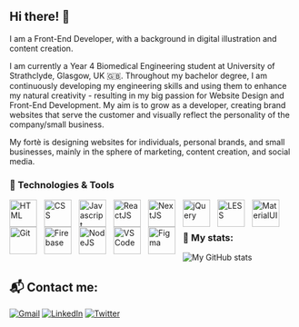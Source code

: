 ## Hi there! 👋

I am a Front-End Developer, with a background in digital illustration and content creation.

I am currently a Year 4 Biomedical Engineering student at University of Strathclyde, Glasgow, UK 🇬🇧. Throughout my bachelor degree, I am continuously developing my engineering skills and using them to enhance my natural creativity - resulting in my big passion for Website Design and Front-End Development. My aim is to grow as a developer, creating brand websites that serve the customer and visually reflect the personality of the company/small business.

My fortè is designing websites for individuals, personal brands, and small businesses, mainly in the sphere of marketing, content creation, and social media.

### 🧰 Technologies & Tools
<img align="left" style="padding-right: 10px; width: 3rem !important" alt="HTML" src="https://cdn.jsdelivr.net/gh/devicons/devicon/icons/html5/html5-original.svg"/>
<img align="left" style="padding-right: 10px; width: 3rem !important" alt="CSS" src="https://cdn.jsdelivr.net/gh/devicons/devicon/icons/css3/css3-original.svg"/>
<img align="left" style="padding-right: 10px; width: 3rem !important" alt="Javascript" src="https://cdn.jsdelivr.net/gh/devicons/devicon/icons/javascript/javascript-original.svg"/>
<img align="left" style="padding-right: 10px; width: 3rem !important" alt="ReactJS" src="https://cdn.jsdelivr.net/gh/devicons/devicon/icons/react/react-original.svg"/>
<img align="left" style="padding-right: 10px; width: 3rem !important" alt="NextJS" src="https://cdn.jsdelivr.net/gh/devicons/devicon/icons/nextjs/nextjs-original.svg"/>
<img align="left" style="padding-right: 10px; width: 3rem !important" alt="jQuery" src="https://cdn.jsdelivr.net/gh/devicons/devicon/icons/jquery/jquery-original.svg"/>
<img align="left" style="padding-right: 10px; width: 3rem !important" alt="LESS" src="https://cdn.jsdelivr.net/gh/devicons/devicon/icons/less/less-plain-wordmark.svg"/>
<img align="left" style="padding-right: 10px; width: 3rem !important" alt="MaterialUI" src="https://cdn.jsdelivr.net/gh/devicons/devicon/icons/materialui/materialui-original.svg"/>
<img align="left" style="padding-right: 10px; width: 3rem !important" alt="Git" src="https://cdn.jsdelivr.net/gh/devicons/devicon/icons/git/git-original.svg"/>
<img align="left" style="padding-right: 10px; width: 3rem !important" alt="Firebase" src="https://cdn.jsdelivr.net/gh/devicons/devicon/icons/firebase/firebase-plain.svg"/>
<img align="left" style="padding-right: 10px; width: 3rem !important" alt="NodeJS" src="https://cdn.jsdelivr.net/gh/devicons/devicon/icons/nodejs/nodejs-original.svg"/>
<img align="left" style="padding-right: 10px; width: 3rem !important" alt="VS Code" src="https://cdn.jsdelivr.net/gh/devicons/devicon/icons/vscode/vscode-original.svg"/>
<img align="left" style="padding-right: 10px; width: 3rem !important" alt="Figma" src="https://cdn.jsdelivr.net/gh/devicons/devicon/icons/figma/figma-original.svg"/>

<br></br>

### 🧬 My stats:
![My GitHub stats](https://github-readme-stats.vercel.app/api?username=yassenshopov&count_private=true&show_icons=true&theme=tokyonight)


## 📬️ Contact me:

[![Gmail](https://img.shields.io/badge/Gmail-D14836?style=for-the-badge&logo=gmail&logoColor=white)](mailto:yassenshopov00@gmail.com)
[![LinkedIn](https://img.shields.io/badge/LinkedIn-0077B5?style=for-the-badge&logo=linkedin&logoColor=white)](https://linkedin.com/in/yassenshopov)
[![Twitter](https://img.shields.io/badge/Twitter-1DA1F2?style=for-the-badge&logo=twitter&logoColor=white)](https://twitter.com/yassenshopov)

<!--
**yassenshopov/yassenshopov** is a ✨ _special_ ✨ repository because its `README.md` (this file) appears on your GitHub profile.

Here are some ideas to get you started:

- 🔭 I’m currently working on ...
- 🌱 I’m currently learning ...
- 👯 I’m looking to collaborate on ...
- 🤔 I’m looking for help with ...
- 💬 Ask me about ...
- 📫 How to reach me: ...
- 😄 Pronouns: ...
- ⚡ Fun fact: ...
-->
